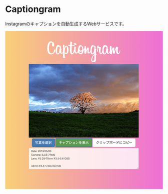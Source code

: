 # Captiongram
Instagramのキャプションを自動生成するWebサービスです。

[![Captiongram](https://github.com/Aries1A/Captiongram/blob/images/docs/img/ed654677dad2cf3a79386820f78e1418-png.png)](https://aries1a.github.io/Captiongram/index.html)
